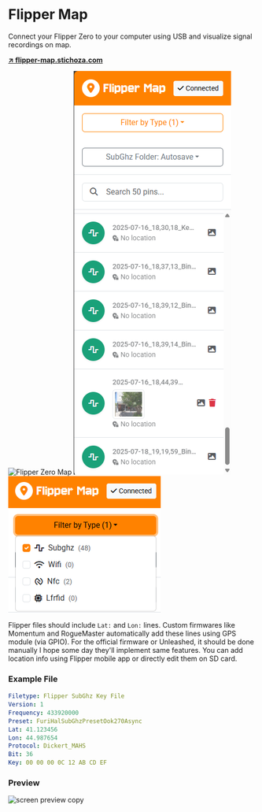 # Flipper Map

Connect your Flipper Zero to your computer using USB and visualize signal recordings on map.

**[↗ flipper-map.stichoza.com](https://flipper-map.stichoza.com)**

![Flipper Zero Map](./public/flipper-zero-cover.png)
![Flipper Zero Update](./public/feature1.png)
![Flipper Zero Update](./public/feature2.png)

Flipper files should include `Lat:` and `Lon:` lines. Custom firmwares like Momentum and RogueMaster automatically add these lines using GPS module (via GPIO). For the official firmware or Unleashed, it should be done manually I hope some day they'll implement same features. You can add location info using Flipper mobile app or directly edit them on SD card.

### Example File

```yaml
Filetype: Flipper SubGhz Key File
Version: 1
Frequency: 433920000
Preset: FuriHalSubGhzPresetOok270Async
Lat: 41.123456
Lon: 44.987654
Protocol: Dickert_MAHS
Bit: 36
Key: 00 00 00 0C 12 AB CD EF
```

### Preview

<img width="1825" height="1008" alt="screen preview copy" src="https://github.com/user-attachments/assets/20384336-1c16-4fc4-a9a4-7c7bd08107f8" />
